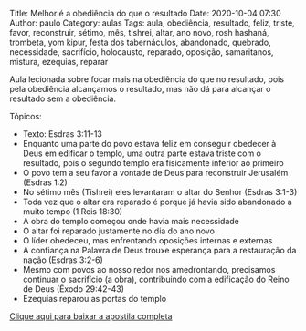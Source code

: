 Title: Melhor é a obediência do que o resultado
Date: 2020-10-04 07:30
Author: paulo
Category: aulas
Tags: aula, obediência, resultado, feliz, triste, favor, reconstruir, sétimo, mês, tishrei, altar, ano novo, rosh hashaná, trombeta, yom kipur, festa dos tabernáculos, abandonado, quebrado, necessidade, sacrifício, holocausto, reparado, oposição, samaritanos, mistura, ezequias, reparar

Aula lecionada sobre focar mais na obediência do que no resultado, pois pela obediência alcançamos o resultado, mas não dá para alcançar o resultado sem a obediência.

Tópicos:

- Texto: Esdras 3:11-13
- Enquanto uma parte do povo estava feliz em conseguir obedecer à Deus em edificar o templo, uma outra parte estava triste com o resultado, pois o segundo templo era fisicamente inferior ao primeiro
- O povo tem a seu favor a vontade de Deus para reconstruir Jerusalém (Esdras 1:2)
- No sétimo mês (Tishrei) eles levantaram o altar do Senhor (Esdras 3:1-3)
- Toda vez que o altar era reparado é porque já havia sido abandonado a muito tempo (1 Reis 18:30)
- A obra do templo começou onde havia mais necessidade
- O altar foi reparado justamente no dia do ano novo
- O líder obedeceu, mas enfrentando oposições internas e externas
- A confiança na Palavra de Deus trouxe esperança para a restauração da nação (Esdras 3:2-6)
- Mesmo com povos ao nosso redor nos amedrontando, precisamos continuar o sacrifício (a obra), contribuindo com a edificação do Reino de Deus (Êxodo 29:42-43)
- Ezequias reparou as portas do templo


[Clique aqui para baixar a apostila completa](https://www.dropbox.com/s/od320ndsyca2tq7/Aula%20EBD%20-%20Melhor%20%C3%A9%20a%20obedi%C3%AAncia%20do%20que%20o%20resultado%20-%2004_10_2020.pdf?dl=1)